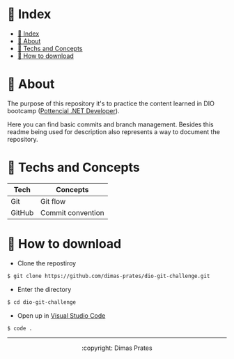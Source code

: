# :triangular_flag_on_post: Index
- [:triangular_flag_on_post: Index](#triangular_flag_on_post-index)
- [:bookmark: About](#bookmark-about)
- [:bento: Techs and Concepts](#bento-techs-and-concepts)
- [:memo: How to download](#memo-how-to-download)

# :bookmark: About

The purpose of this repository it's to practice the content learned in DIO bootcamp ([Pottencial .NET Developer](https://web.dio.me/track/35a4e967-50e1-4140-a858-a6c8f63904c4)).

Here you can find basic commits and branch management. Besides this readme being used for description also represents a way to document the repository.

# :bento: Techs and Concepts
<table>
    <thead>
        <th>Tech</th>
        <th>Concepts</th>
    </thead>
    <tbody>
        <tr>
            <td>Git</td>
            <td>Git flow</td>
        </tr>
        <tr>
            <td>GitHub</td>
            <td>Commit convention</td>
        </tr>
    </tbody>
</table>

# :memo: How to download
* Clone the repostiroy
```bash
$ git clone https://github.com/dimas-prates/dio-git-challenge.git
```
* Enter the directory
```bash
$ cd dio-git-challenge
```
* Open up in [Visual Studio Code](https://code.visualstudio.com/)
```bash
$ code .
```
---
<p align="center"> :copyright: Dimas Prates</p>